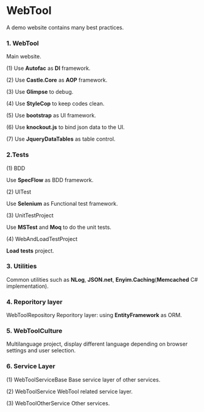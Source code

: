 WebTool
=======

A demo website contains many best practices.

### 1. WebTool
Main website.

(1) Use **Autofac** as **DI** framework.

(2) Use **Castle.Core** as **AOP** framework.

(3) Use **Glimpse** to debug.

(4) Use **StyleCop** to keep codes clean.

(5) Use **bootstrap** as UI framework.

(6) Use **knockout.js** to bind json data to the UI.

(7) Use **JqueryDataTables** as table control.

### 2.Tests
(1) BDD

Use **SpecFlow** as BDD framework.

(2) UITest

Use **Selenium** as Functional test framework.

(3) UnitTestProject

Use **MSTest** and **Moq** to do the unit tests.

(4) WebAndLoadTestProject

**Load tests** project.

### 3. Utilities
Common utilities such as **NLog**, **JSON.net**, **Enyim.Caching**(**Memcached** C# implementation).

### 4. Reporitory layer
WebToolRepository
Reporitory layer: using **EntityFramework** as ORM.

### 5. WebToolCulture
Multilanguage project, display different language depending on browser settings and user selection.

### 6. Service Layer
(1) WebToolServiceBase
Base service layer of other services.

(2) WebToolService
WebTool related service layer.

(3) WebToolOtherService
Other services.
